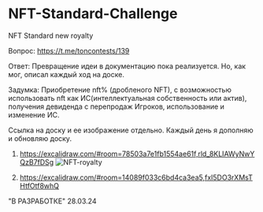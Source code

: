# NFT-Standard-Challenge
NFT Standard new royalty 

Вопрос: https://t.me/toncontests/139 

Ответ:
Превращение идеи в документацию пока реализуется. Но, как мог, описал каждый ход на доске.

Задумка: Приобретение nft% (дробленого NFT), с возможностью использовать nft как ИС(интеллектуальная собственность или актив), получения девиденда с перепродаж Игроков, использование и изменение ИС.  

Ссылка на доску и ее изображение отдельно. Каждый день я дополняю и обновляю доску.
1. https://excalidraw.com/#room=78503a7e1fb1554ae61f,rld_8KLIAWyNwYQzB7fDSg ![NFT-royalty ](https://github.com/Roman22022000/NFT-Standard-Challenge/assets/77617514/3a1f39d9-8677-4f28-968b-e964c3a1f321)

2. https://excalidraw.com/#room=14089f033c6bd4ca3ea5,fxI5DO3rXMsTHtfOtf8whQ 


"В РАЗРАБОТКЕ" 28.03.24
